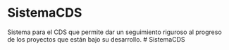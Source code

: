 # SistemaCDS
Sistema para el CDS que permite dar un seguimiento riguroso al progreso de los proyectos que están bajo su desarrollo.
#   S i s t e m a C D S  
 